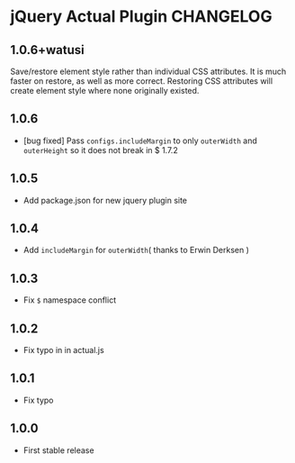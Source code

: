 # jQuery Actual Plugin CHANGELOG

## 1.0.6+watusi

Save/restore element style rather than individual CSS attributes. It is much faster on restore,
as well as more correct. Restoring CSS attributes will create element style where none originally
existed.

## 1.0.6

* [bug fixed] Pass `configs.includeMargin` to only `outerWidth` and `outerHeight` so it does not break in $ 1.7.2



## 1.0.5

* Add package.json for new jquery plugin site



## 1.0.4

* Add `includeMargin` for `outerWidth`( thanks to Erwin Derksen )



## 1.0.3

* Fix `$` namespace conflict



## 1.0.2

* Fix typo in in actual.js



## 1.0.1

* Fix typo



## 1.0.0

* First stable release
